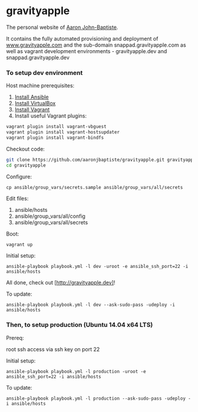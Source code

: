 gravityapple
============

The personal website of [Aaron John-Baptiste](http://gravityapple.com). 

It contains the fully automated provisioning and deployment of www.gravityapple.com and the sub-domain snappad.gravityapple.com as well as vagrant development environments - gravityapple.dev and snappad.gravityapple.dev

### To setup dev environment

Host machine prerequisites:

1. [Install Ansible](http://docs.ansible.com/intro_installation.html#running-from-source)
2. [Install VirtualBox](https://www.virtualbox.org/wiki/Downloads)
3. [Install Vagrant](http://downloads.vagrantup.com)
4. Install useful Vagrant plugins:

```bash
vagrant plugin install vagrant-vbguest
vagrant plugin install vagrant-hostsupdater
vagrant plugin install vagrant-bindfs
```

Checkout code:

```bash
git clone https://github.com/aaronjbaptiste/gravityapple.git gravityapple
cd gravityapple
```

Configure:

```
cp ansible/group_vars/secrets.sample ansible/group_vars/all/secrets
```

Edit files:

1. ansible/hosts
2. ansible/group_vars/all/config
3. ansible/group_vars/all/secrets

Boot:

```bash
vagrant up
```

Initial setup:

```
ansible-playbook playbook.yml -l dev -uroot -e ansible_ssh_port=22 -i ansible/hosts
```

All done, check out [http://gravityapple.dev]!

To update:
```
ansible-playbook playbook.yml -l dev --ask-sudo-pass -udeploy -i ansible/hosts
```

### Then, to setup production (Ubuntu 14.04 x64 LTS)

Prereq:

root ssh access via ssh key on port 22

Initial setup:

```
ansible-playbook playbook.yml -l production -uroot -e ansible_ssh_port=22 -i ansible/hosts
```

To update:

```
ansible-playbook playbook.yml -l production --ask-sudo-pass -udeploy -i ansible/hosts
```